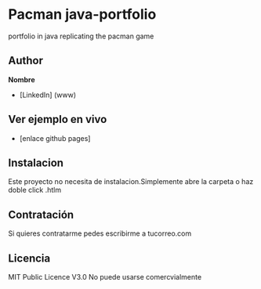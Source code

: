 # Pacman java-portfolio
portfolio in java replicating the pacman game

## Author
**Nombre**
* [LinkedIn] (www)

## Ver ejemplo en vivo
- [enlace github pages]

## Instalacion
Este proyecto no necesita de instalacion.Simplemente abre la carpeta o haz doble click .htlm

## Contratación
Si quieres contratarme pedes escribirme a tucorreo.com

## Licencia 
MIT Public Licence V3.0
No puede usarse comercvialmente
